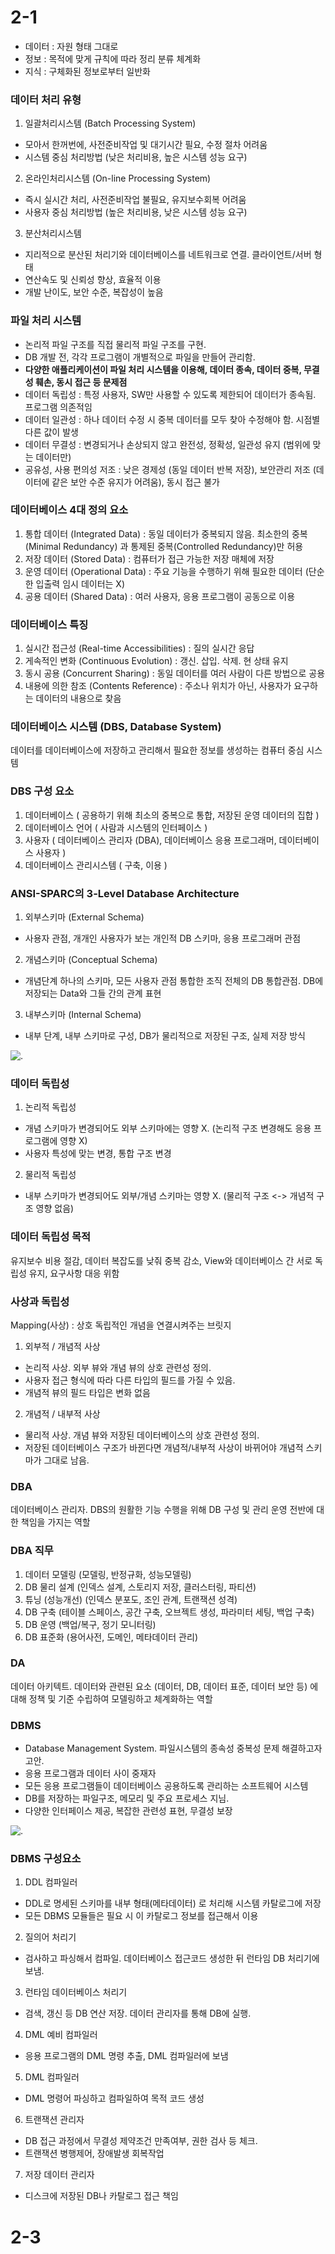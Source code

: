 # 2-1
- 데이터 : 자원 형태 그대로
- 정보 : 목적에 맞게 규칙에 따라 정리 분류 체계화
- 지식 : 구체화된 정보로부터 일반화

### 데이터 처리 유형
1. 일괄처리시스템 (Batch Processing System)
- 모아서 한꺼번에, 사전준비작업 및 대기시간 필요, 수정 절차 어려움
- 시스템 중심 처리방법 (낮은 처리비용, 높은 시스템 성능 요구)
2. 온라인처리시스템 (On-line Processing System)
- 즉시 실시간 처리, 사전준비작업 불필요, 유지보수회복 어려움
- 사용자 중심 처리방법 (높은 처리비용, 낮은 시스템 성능 요구)
3. 분산처리시스템
- 지리적으로 분산된 처리기와 데이터베이스를 네트워크로 연결. 클라이언트/서버 형태
- 연산속도 및 신뢰성 향상, 효율적 이용
- 개발 난이도, 보안 수준, 복잡성이 높음

### 파일 처리 시스템
- 논리적 파일 구조를 직접 물리적 파일 구조를 구현.
- DB 개발 전, 각각 프로그램이 개별적으로 파일을 만들어 관리함.
- **다양한 애플리케이션이 파일 처리 시스템을 이용해, 데이터 종속, 데이터 중복, 무결성 훼손, 동시 접근 등 문제점**
- 데이터 독립성 : 특정 사용자, SW만 사용할 수 있도록 제한되어 데이터가 종속됨. 프로그램 의존적임
- 데이터 일관성 : 하나 데이터 수정 시 중복 데이터를 모두 찾아 수정해야 함. 시점별 다른 값이 발생
- 데이터 무결성 : 변경되거나 손상되지 않고 완전성, 정확성, 일관성 유지 (범위에 맞는 데이터만)
- 공유성, 사용 편의성 저조 : 낮은 경제성 (동일 데이터 반복 저장), 보안관리 저조 (데이터에 같은 보안 수준 유지가 어려움), 동시 접근 불가

### 데이터베이스 4대 정의 요소
1. 통합 데이터 (Integrated Data) : 동일 데이터가 중복되지 않음. 최소한의 중복(Minimal Redundancy) 과 통제된 중복(Controlled Redundancy)만 허용
2. 저장 데이터 (Stored Data) : 컴퓨터가 접근 가능한 저장 매체에 저장
3. 운영 데이터 (Operational Data) : 주요 기능을 수행하기 위해 필요한 데이터 (단순한 입출력 임시 데이터는 X)
4. 공용 데이터 (Shared Data) : 여러 사용자, 응용 프로그램이 공동으로 이용

### 데이터베이스 특징
1. 실시간 접근성 (Real-time Accessibilities) : 질의 실시간 응답
2. 게속적인 변화 (Continuous Evolution) : 갱신. 삽입. 삭제. 현 상태 유지
3. 동시 공용 (Concurrent Sharing) : 동일 데이터를 여러 사람이 다른 방법으로 공용
4. 내용에 의한 참조 (Contents Reference) : 주소나 위치가 아닌, 사용자가 요구하는 데이터의 내용으로 찾음

### 데이터베이스 시스템 (DBS, Database System)
데이터를 데이터베이스에 저장하고 관리해서 필요한 정보를 생성하는 컴퓨터 중심 시스템

### DBS 구성 요소
1. 데이터베이스 ( 공용하기 위해 최소의 중복으로 통합, 저장된 운영 데이터의 집합 )
2. 데이터베이스 언어 ( 사람과 시스템의 인터페이스 )
3. 사용자 ( 데이터베이스 관리자 (DBA), 데이터베이스 응용 프로그래머, 데이터베이스 사용자 )
4. 데이터베이스 관리시스템 ( 구축, 이용 )

### ANSI-SPARC의 3-Level Database Architecture
1. 외부스키마 (External Schema)
- 사용자 관점, 개개인 사용자가 보는 개인적 DB 스키마, 응용 프로그래머 관점
2. 개념스키마 (Conceptual Schema)
- 개념단계 하나의 스키마, 모든 사용자 관점 통합한 조직 전체의 DB 통합관점. DB에 저장되는 Data와 그들 간의 관계 표현
3. 내부스키마 (Internal Schema)
- 내부 단계, 내부 스키마로 구성, DB가 물리적으로 저장된 구조, 실제 저장 방식

![.](https://img1.daumcdn.net/thumb/R1280x0/?scode=mtistory2&fname=https%3A%2F%2Ft1.daumcdn.net%2Fcfile%2Ftistory%2F230A883F587CC1552F)

### 데이터 독립성
1. 논리적 독립성
- 개념 스키마가 변경되어도 외부 스키마에는 영향 X. (논리적 구조 변경해도 응용 프로그램에 영향 X)
- 사용자 특성에 맞는 변경, 통합 구조 변경
2. 물리적 독립성
- 내부 스키마가 변경되어도 외부/개념 스키마는 영향 X. (물리적 구조 <-> 개념적 구조 영향 없음)

### 데이터 독립성 목적
유지보수 비용 절감, 데이터 복잡도를 낮줘 중복 감소, View와 데이터베이스 간 서로 독립성 유지, 요구사항 대응 위함

### 사상과 독립성
Mapping(사상) : 상호 독립적인 개념을 연결시켜주는 브릿지
1. 외부적 / 개념적 사상
- 논리적 사상. 외부 뷰와 개념 뷰의 상호 관련성 정의.
- 사용자 접근 형식에 따라 다른 타입의 필드를 가질 수 있음.
- 개념적 뷰의 필드 타입은 변화 없음
2. 개념적 / 내부적 사상
- 물리적 사상. 개념 뷰와 저장된 데이터베이스의 상호 관련성 정의.
- 저장된 데이터베이스 구조가 바뀐다면 개념적/내부적 사상이 바뀌어야 개념적 스키마가 그대로 남음.

### DBA
데이터베이스 관리자. DBS의 원활한 기능 수행을 위해 DB 구성 및 관리 운영 전반에 대한 책임을 가지는 역할

### DBA 직무
1. 데이터 모델링 (모델링, 반정규화, 성능모델링)
2. DB 물리 설계 (인덱스 설계, 스토리지 저장, 클러스터링, 파티션)
3. 튜닝 (성능개선) (인덱스 분포도, 조인 관계, 트랜잭션 성격)
4. DB 구축 (테이블 스페이스, 공간 구축, 오브젝트 생성, 파라미터 세팅, 백업 구축)
5. DB 운영 (백업/복구, 정기 모니터링)
6. DB 표준화 (용어사전, 도메인, 메타데이터 관리)

### DA
데이터 아키텍트. 데이터와 관련된 요소 (데이터, DB, 데이터 표준, 데이터 보안 등) 에 대해 정책 및 기준 수립하여 모델링하고 체계화하는 역할

### DBMS
- Database Management System. 파일시스템의 종속성 중복성 문제 해결하고자 고안.
- 응용 프로그램과 데이터 사이 중재자
- 모든 응용 프로그램들이 데이터베이스 공용하도록 관리하는 소프트웨어 시스템
- DB를 저장하는 파일구조, 메모리 및 주요 프로세스 지님.
- 다양한 인터페이스 제공, 복잡한 관련성 표현, 무결성 보장

![.](https://img1.daumcdn.net/thumb/R720x0.q80/?scode=mtistory2&fname=https%3A%2F%2Ft1.daumcdn.net%2Fcfile%2Ftistory%2F2002383350DFB43517)

### DBMS 구성요소
1. DDL 컴파일러
- DDL로 명세된 스키마를 내부 형태(메타데이터) 로 처리해 시스템 카탈로그에 저장
- 모든 DBMS 모듈들은 필요 시 이 카탈로그 정보를 접근해서 이용
2. 질의어 처리기
- 검사하고 파싱해서 컴파일. 데이터베이스 접근코드 생성한 뒤 런타임 DB 처리기에 보냄.
3. 런타임 데이터베이스 처리기
- 검색, 갱신 등 DB 연산 저장. 데이터 관리자를 통해 DB에 실행.
4. DML 예비 컴파일러
- 응용 프로그램의 DML 명령 추출, DML 컴파일러에 보냄
5. DML 컴파일러
- DML 명령어 파싱하고 컴파일하여 목적 코드 생성
6. 트랜잭션 관리자
- DB 접근 과정에서 무결성 제약조건 만족여부, 권한 검사 등 체크.
- 트랜잭션 병행제어, 장애발생 회복작업
7. 저장 데이터 관리자
- 디스크에 저장된 DB나 카탈로그 접근 책임

# 2-3
